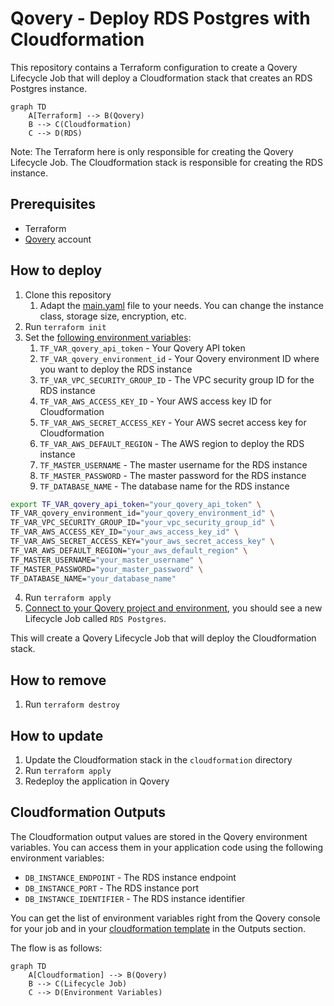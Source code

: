 # Qovery - Deploy RDS Postgres with Cloudformation

This repository contains a Terraform configuration to create a Qovery Lifecycle Job that will deploy a Cloudformation stack that creates an RDS Postgres instance.

```mermaid
graph TD
    A[Terraform] --> B(Qovery)
    B --> C(Cloudformation)
    C --> D(RDS)
```

Note: The Terraform here is only responsible for creating the Qovery Lifecycle Job. The Cloudformation stack is responsible for creating the RDS instance.

## Prerequisites

- Terraform
- [Qovery](https://www.qovery.com) account

## How to deploy

1. Clone this repository
    1. Adapt the [main.yaml](cloudformation/main.yaml) file to your needs. You can change the instance class, storage size, encryption, etc.
2. Run `terraform init`
3. Set the [following environment variables](variables.tf):
    1. `TF_VAR_qovery_api_token` - Your Qovery API token
    2. `TF_VAR_qovery_environment_id` - Your Qovery environment ID where you want to deploy the RDS instance
    3. `TF_VAR_VPC_SECURITY_GROUP_ID` - The VPC security group ID for the RDS instance
    4. `TF_VAR_AWS_ACCESS_KEY_ID` - Your AWS access key ID for Cloudformation
    5. `TF_VAR_AWS_SECRET_ACCESS_KEY` - Your AWS secret access key for Cloudformation
    6. `TF_VAR_AWS_DEFAULT_REGION` - The AWS region to deploy the RDS instance
    7. `TF_MASTER_USERNAME` - The master username for the RDS instance
    8. `TF_MASTER_PASSWORD` - The master password for the RDS instance
    9. `TF_DATABASE_NAME` - The database name for the RDS instance

```bash
export TF_VAR_qovery_api_token="your_qovery_api_token" \
TF_VAR_qovery_environment_id="your_qovery_environment_id" \
TF_VAR_VPC_SECURITY_GROUP_ID="your_vpc_security_group_id" \
TF_VAR_AWS_ACCESS_KEY_ID="your_aws_access_key_id" \
TF_VAR_AWS_SECRET_ACCESS_KEY="your_aws_secret_access_key" \
TF_VAR_AWS_DEFAULT_REGION="your_aws_default_region" \
TF_MASTER_USERNAME="your_master_username" \
TF_MASTER_PASSWORD="your_master_password" \
TF_DATABASE_NAME="your_database_name"
```

4. Run `terraform apply`
5. [Connect to your Qovery project and environment](https://console.qovery.com), you should see a new Lifecycle Job called `RDS Postgres`.

This will create a Qovery Lifecycle Job that will deploy the Cloudformation stack.

## How to remove

1. Run `terraform destroy`

## How to update

1. Update the Cloudformation stack in the `cloudformation` directory
2. Run `terraform apply`
3. Redeploy the application in Qovery

## Cloudformation Outputs

The Cloudformation output values are stored in the Qovery environment variables. You can access them in your application code using the following environment variables:

- `DB_INSTANCE_ENDPOINT` - The RDS instance endpoint
- `DB_INSTANCE_PORT` - The RDS instance port
- `DB_INSTANCE_IDENTIFIER` - The RDS instance identifier

You can get the list of environment variables right from the Qovery console for your job and in your [cloudformation template](cloudformation/main.yaml) in the Outputs section.

The flow is as follows:

```mermaid
graph TD
    A[Cloudformation] --> B(Qovery)
    B --> C(Lifecycle Job)
    C --> D(Environment Variables)
```